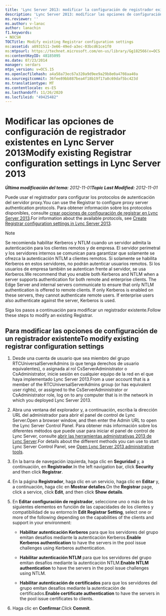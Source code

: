 ```yaml
---
title: 'Lync Server 2013: modificar la configuración de registrador existente'
description: 'Lync Server 2013: modificar las opciones de configuración existentes del registrador.'
ms.reviewer: ''
ms.author: v-lanac
author: lanachin
f1.keywords:
- NOCSH
TOCTitle: Modify existing Registrar configuration settings
ms:assetid: a8931511-3e66-49ed-a3ec-03bcd61ce1f0
ms:mtpsurl: https://technet.microsoft.com/en-us/library/Gg182566(v=OCS.15)
ms:contentKeyID: 48185095
ms.date: 07/23/2014
manager: serdars
mtps_version: v=OCS.15
ms.openlocfilehash: a4a58a73ec67a320a9d9ee9a29b8e0a4708aa40a
ms.sourcegitcommit: 36fee89bb887bea4f18b19f17a8c69daf5bc423d
ms.translationtype: MT
ms.contentlocale: es-ES
ms.lasthandoff: 11/26/2020
ms.locfileid: "49425482"
---
```

# <a name="modify-existing-registrar-configuration-settings-in-lync-server-2013"></a><span data-ttu-id="9e1c1-103">Modificar las opciones de configuración de registrador existentes en Lync Server 2013</span><span class="sxs-lookup"><span data-stu-id="9e1c1-103">Modify existing Registrar configuration settings in Lync Server 2013</span></span>

<div data-xmlns="http://www.w3.org/1999/xhtml">

<div class="topic" data-xmlns="http://www.w3.org/1999/xhtml" data-msxsl="urn:schemas-microsoft-com:xslt" data-cs="https://msdn.microsoft.com/">

<div data-asp="https://msdn2.microsoft.com/asp">



</div>

<div id="mainSection">

<div id="mainBody"><span data-ttu-id="9e1c1-104">

<span> </span></span><span class="sxs-lookup"><span data-stu-id="9e1c1-104">

<span> </span></span></span>

<span data-ttu-id="9e1c1-105">_**Última modificación del tema:** 2012-11-01_</span><span class="sxs-lookup"><span data-stu-id="9e1c1-105">_**Topic Last Modified:** 2012-11-01_</span></span>

<span data-ttu-id="9e1c1-106">Puede usar el registrador para configurar los protocolos de autenticación del servidor proxy.</span><span class="sxs-lookup"><span data-stu-id="9e1c1-106">You can use the Registrar to configure proxy server authentication protocols.</span></span> <span data-ttu-id="9e1c1-107">Para obtener información sobre los protocolos disponibles, consulte [crear opciones de configuración de registrar en Lync Server 2013](lync-server-2013-create-registrar-configuration-settings.md).</span><span class="sxs-lookup"><span data-stu-id="9e1c1-107">For information about the available protocols, see [Create Registrar configuration settings in Lync Server 2013](lync-server-2013-create-registrar-configuration-settings.md).</span></span>

<div>


> [!NOTE]  
> <span data-ttu-id="9e1c1-p102">Se recomienda habilitar Kerberos y NTLM cuando un servidor admita la autenticación para los clientes remotos y de empresa. El servidor perimetral y los servidores internos se comunican para garantizar que solamente se ofrezca la autenticación NTLM a clientes remotos. Si solamente se habilita Kerberos en estos servidores, no podrán autenticar usuarios remotos. Si los usuarios de empresa también se autentican frente al servidor, se usa Kerberos.</span><span class="sxs-lookup"><span data-stu-id="9e1c1-p102">We recommend that you enable both Kerberos and NTLM when a server supports authentication for both remote and enterprise clients. The Edge Server and internal servers communicate to ensure that only NTLM authentication is offered to remote clients. If only Kerberos is enabled on these servers, they cannot authenticate remote users. If enterprise users also authenticate against the server, Kerberos is used.</span></span>



</div>

<span data-ttu-id="9e1c1-112">Siga los pasos a continuación para modificar un registrador existente.</span><span class="sxs-lookup"><span data-stu-id="9e1c1-112">Follow these steps to modify an existing Registrar.</span></span>

<div>

## <a name="to-modify-existing-registrar-configuration-settings"></a><span data-ttu-id="9e1c1-113">Para modificar las opciones de configuración de un registrador existente</span><span class="sxs-lookup"><span data-stu-id="9e1c1-113">To modify existing registrar configuration settings</span></span>

1.  <span data-ttu-id="9e1c1-114">Desde una cuenta de usuario que sea miembro del grupo RTCUniversalServerAdmins (o que tenga derechos de usuario equivalentes), o asignada al rol CsServerAdministrator o CsAdministrator, inicie sesión en cualquier equipo de la red en el que haya implementado Lync Server 2013.</span><span class="sxs-lookup"><span data-stu-id="9e1c1-114">From a user account that is a member of the RTCUniversalServerAdmins group (or has equivalent user rights), or assigned to the CsServerAdministrator or CsAdministrator role, log on to any computer that is in the network in which you deployed Lync Server 2013.</span></span>

2.  <span data-ttu-id="9e1c1-115">Abra una ventana del explorador y, a continuación, escriba la dirección URL del administrador para abrir el panel de control de Lync Server.</span><span class="sxs-lookup"><span data-stu-id="9e1c1-115">Open a browser window, and then enter the Admin URL to open the Lync Server Control Panel.</span></span> <span data-ttu-id="9e1c1-116">Para obtener más información sobre los diferentes métodos que puede usar para iniciar el panel de control de Lync Server, consulte [abrir las herramientas administrativas 2013 de Lync Server](lync-server-2013-open-lync-server-administrative-tools.md).</span><span class="sxs-lookup"><span data-stu-id="9e1c1-116">For details about the different methods you can use to start Lync Server Control Panel, see [Open Lync Server 2013 administrative tools](lync-server-2013-open-lync-server-administrative-tools.md).</span></span>

3.  <span data-ttu-id="9e1c1-117">En la barra de navegación izquierda, haga clic en **Seguridad** y, a continuación, en **Registrador**.</span><span class="sxs-lookup"><span data-stu-id="9e1c1-117">In the left navigation bar, click **Security** and then click **Registrar**.</span></span>

4.  <span data-ttu-id="9e1c1-118">En la página **Registrador**, haga clic en un servicio, haga clic en **Editar** y, a continuación, haga clic en **Mostrar detalles**.</span><span class="sxs-lookup"><span data-stu-id="9e1c1-118">On the **Registrar** page, click a service, click **Edit**, and then click **Show details**.</span></span>

5.  <span data-ttu-id="9e1c1-119">En **Editar configuración de registrador**, seleccione uno o más de los siguientes elementos en función de las capacidades de los clientes y compatibilidad de su entorno:</span><span class="sxs-lookup"><span data-stu-id="9e1c1-119">In **Edit Registrar Setting**, select one or more of the following depending on the capabilities of the clients and support in your environment:</span></span>
    
      - <span data-ttu-id="9e1c1-120">**Habilitar autenticación Kerberos** para que los servidores del grupo emitan desafíos mediante la autenticación Kerberos.</span><span class="sxs-lookup"><span data-stu-id="9e1c1-120">**Enable Kerberos authentication** to have the servers in the pool issue challenges using Kerberos authentication.</span></span>
    
      - <span data-ttu-id="9e1c1-121">**Habilitar autenticación NTLM** para que los servidores del grupo emitan desafíos mediante la autenticación NTLM.</span><span class="sxs-lookup"><span data-stu-id="9e1c1-121">**Enable NTLM authentication** to have the servers in the pool issue challenges using NTLM.</span></span>
    
      - <span data-ttu-id="9e1c1-122">**Habilitar autenticación de certificados** para que los servidores del grupo emitan desafíos mediante la autenticación de certificados.</span><span class="sxs-lookup"><span data-stu-id="9e1c1-122">**Enable certificate authentication** to have the servers in the pool issue certificates to clients.</span></span>

6.  <span data-ttu-id="9e1c1-123">Haga clic en **Confirmar**.</span><span class="sxs-lookup"><span data-stu-id="9e1c1-123">Click **Commit**.</span></span>

<span data-ttu-id="9e1c1-124"></div>

</div>

<span> </span>

</div>

</div>

</span><span class="sxs-lookup"><span data-stu-id="9e1c1-124"></div>

</div>

<span> </span>

</div>

</div>

</span></span></div>

